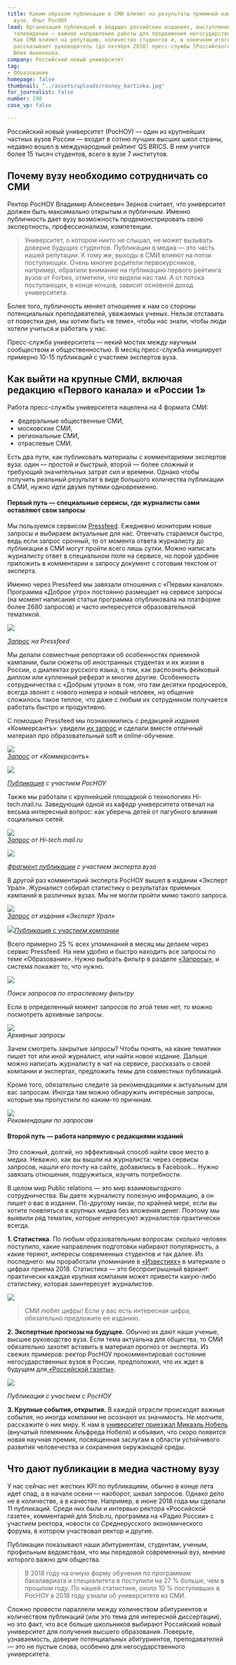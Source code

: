 ```yaml
---
title: Каким образом публикации в СМИ влияют на результаты приемной кампании в частном
  вузе. Опыт РосНОУ
lead: Организация публикаций в ведущих российских изданиях, выступлений ученых на
  телевидении — важное направление работы для продвижения негосударственного вуза.
  Как СМИ влияют на репутацию, количество студентов и, в конечном итоге, доход университета,
  рассказывает руководитель (до октября 2018) пресс-службы [Российского нового университета](http://rosnou.ru/)
  Юлия Анненкова.
company: Российский новый университет
tag:
- Образование
homepage: false
thumbnail: "../assets/uploads/rosnoy_kartinka.jpg"
for_journalist: false
number: 190
case_vp: false

---
```

Российский новый университет (РосНОУ) — один из крупнейших частных вузов России — входит в сотню лучших высших школ страны, недавно вошел в международный рейтинг QS BRICS. В нем учится более 15 тысяч студентов, всего в вузе 7 институтов.

## Почему вузу необходимо сотрудничать со СМИ

Ректор РосНОУ Владимир Алексеевич Зернов считает, что университет должен быть максимально открытым и публичным. Именно публичность дает вузу возможность продемонстрировать свою экспертность, профессионализм, компетенции.

> Университет, о котором никто не слышал, не может вызывать доверие будущих студентов. Публикации в медиа — это часть нашей репутации. К тому же, выходы в СМИ влияют на поток поступающих. Очень многие родители первокурсников, например, обратили внимание на публикацию первого рейтинга вузов от Forbes, отметили, что видели нас там. А от потока поступающих, в конце концов, зависит основной доход университета.

Более того, публичность меняет отношение к нам со стороны потенциальных преподавателей, уважаемых ученых. Нельзя отставать от повестки дня, мы хотим быть «в теме», чтобы нас знали, чтобы люди хотели учиться и работать у нас.

Пресс-служба университета — некий мостик между научным сообществом и общественностью. В месяц пресс-служба инициирует примерно 10-15 публикаций с участием экспертов вуза.

## Как выйти на крупные СМИ, включая редакцию «Первого канала» и «России 1»

Работа пресс-службы университета нацелена на 4 формата СМИ:

* федеральные общественные СМИ,
* московские СМИ,
* региональные СМИ,
* отраслевые СМИ.

Есть два пути, как публиковать материалы с комментариями экспертов вуза: один — простой и быстрый, второй — более сложный и требующий значительных затрат сил и времени. Однако чтобы получить реальный результат в виде большого количества публикации в СМИ, нужно идти двумя путями одновременно.

#### Первый путь — специальные сервисы, где журналисты сами оставляют свои запросы

Мы пользуемся сервисом [Pressfeed](https://pressfeed.ru/). Ежедневно мониторим новые запросы и выбираем актуальные для нас. Отвечать стараемся быстро, ведь если запрос срочный, то от момента ответа журналисту до публикации в СМИ могут пройти всего лишь сутки. Можно написать журналисту ответ в специальном поле на сервисе, но порой удобнее приложить в комментарии к запросу документ с готовым текстом от эксперта.

Именно через Pressfeed мы завязали отношения с «Первым каналом». Программа «Доброе утро» постоянно размещает на сервисе запросы (на момент написания статьи программа опубликовала на платформе более 2680 запросов) и часто интересуется образовательной тематикой.

![](../assets/uploads/pervyi_kanal_zapros.jpg)

[_Запрос_](https://pressfeed.ru/query/31520) _на Pressfeed_

Мы делали совместные репортажи об особенностях приемной кампании, были сюжеты об иностранных студентах и их жизни в России, о диалектах русского языка, о том, как распознать фейковый диплом или купленный реферат и многие другие. Особенность сотрудничества с «Добрым утром» в том, что там десятки продюсеров, всегда звонят с нового номера и новый человек, но общение сложилось такое теплое, что даже с любым их сотрудником получается работать быстро и продуктивно.

С помощью Pressfeed мы познакомились с редакцией издания «Коммерсантъ»: увидели [их запрос](https://pressfeed.ru/query/23475) и сделали вместе отличный материал про образовательный soft и online-обучение.

![](../assets/uploads/kommersant_zapros_rosnoy.jpg)  
[_Запрос_](https://pressfeed.ru/query/23475) _от «Коммерсантъ»_

![](../assets/uploads/kommerant_tekst_rosnoy.jpg)

[_Публикация_](https://www.kommersant.ru/doc/3083077) _с участием РосНОУ_

Также мы работали с крупнейшей площадкой о технологиях Hi-tech.mail.ru. Заведующий одной из кафедр университета отвечал на весьма интересный вопрос: как уберечь детей от пагубного влияния социальных сетей.

![](../assets/uploads/hi-tech_zapros.jpg)  
[_Запрос_](https://pressfeed.ru/query/39543) _от Hi-tech.mail.ru_

![](../assets/uploads/hi-tech_txt_2.jpg)

[_Фрагмент публикации_](https://hi-tech.mail.ru/review/vliyayut-li-socialnye-seti-na-povedenie-podrostkov/#a07) _с участием эксперта вуза_

В другой раз комментарий эксперта РосНОУ вышел в издании «Эксперт Урал». Журналист собирал статистику о результатах приемных кампаний в различных вузах. Мы не могли пройти мимо такого запроса.

![](../assets/uploads/expert_rosnoy.jpg)  
[_Запрос_](https://pressfeed.ru/query/23225) _от издания «Эксперт Урал»_

![](../assets/uploads/expert_rosnoy_txt.jpg)[_Публикация с участием компании_](http://www.acexpert.ru/archive/nomer-37-701/komu-korochki-inzhenera.html)

Всего примерно 25 % всех упоминаний в месяц мы делаем через сервис Pressfeed. На нем удобно и быстро находить все запросы по теме «Образование». Нужно выбрать фильтр в разделе [«Запросы»](https://pressfeed.ru/all-queries), и система покажет то, что нужно.

![](../assets/uploads/poisk_zaprosov.jpg)

_Поиск запросов по отраслевому фильтру_

Если в определенный момент запросов по этой теме нет, то можно посмотреть архивные запросы.

![](../assets/uploads/Arhiv_zaprosy.jpg)  
_Архивные запросы_

Зачем смотреть закрытые запросы? Чтобы понять, на какие тематики пишет тот или иной журналист, или найти новое издание. Дальше можно написать журналисту в чат на сервисе, рассказать о своей компании и экспертах, предложить темы для совместных публикаций.

Кроме того, обязательно следите за рекомендациями к актуальным для вас запросам. Иногда там можно обнаружить интересные запросы, которые мы пропустили по каким-то причинам.

![](../assets/uploads/rekomendacii_zaprosy.jpg)  
_Рекомендации по запросам_

#### Второй путь — работа напрямую с редакциями изданий

Это сложный, долгий, но эффективный способ найти свое место в медиа. Неважно, как вы вышли на журналиста: через сервисы запросов, нашли его почту на сайте, добавились в Facebook… Нужно завязать отношения, подружиться, изучить потребности.

В целом мир Public relations — это мир взаимовыгодного сотрудничества. Вы даете журналисту полезную информацию, а он пишет о вас в издании. По-другому никак, по крайней мере, если вы хотите появляться в крупных медиа без вложения денег. Поэтому мы выявили ряд тематик, которые интересуют журналистов практически всегда.

**1. Статистика**. По любым образовательным вопросам: сколько человек поступило, какие направления подготовки набирают популярность, а какие теряют, интересы современных студентов и так далее. Из последнего: мы проработали упоминание в [«Известиях»](https://iz.ru/783226/2018-08-29/budushchie-pedagogi-ne-khotiat-zanimatsia-problemnymi-detmi) в материале о цифрах приема 2018. Статистика — это беспроигрышный вариант: практически каждая крупная компания может привести какую-либо статистику, которая заинтересует журналистов.

![](../assets/uploads/izvestia_rosnoy.jpg)

> СМИ любят цифры! Если у вас есть интересная цифра, обязательно предложите ее изданию.

**2. Экспертные прогнозы на будущее.** Обычно их дают наши ученые, высшее руководство вуза. Если тема актуальна для общества, то СМИ обязательно захотят вставить в материал прогноз от эксперта. Из свежих примеров: ректор РосНОУ прокомментировал состояние негосударственных вузов в России, предположил, что их ждет в будущем для[ «Российской газеты»](https://rg.ru/2017/08/20/kakie-vuzy-nakazal-rosobrnadzor.html).

![](../assets/uploads/RG_rosnoy.jpg)

_Публикация с участием с РосНОУ_

**3. Крупные события, открытия.** В каждой отрасли происходят важные события, но иногда компании не осознают их значимость. Не молчите, расскажите о них миру. К нам в [университет приезжал Микаэль Нобель](https://rg.ru/2017/10/24/nobelevskuiu-premiiu-budut-prisuzhdat-za-alternativnuiu-energetiku.html) (внучатый племянник Альфреда Нобеля) и объявил, что скоро появится новая научная премия, посвященная заслугам в области устойчивого развития человечества и сохранения окружающей среды.

## Что дают публикации в медиа частному вузу

У нас сейчас нет жестких KPI по публикациям, обычно в конце лета идет спад, а в начале осени — наоборот, шквал запросов. Однако дело не в количестве, а в качестве. Например, в июне 2018 года мы сделали 11 публикаций. Среди них были и интервью ректора «Российской газете», комментарий для Snob.ru, программа на «Радио России» с участием ректора, новости со Среднерусского экономического форума, в котором участвовал ректор и другие. 

Публикации показывают наши абитуриентам, студентам, ученым, профильным ведомствам, что мы передовой современный вуз, мнение которого важно для общества.

> В 2018 году на очную форму обучения по программам бакалавриата и специалитета в поступили на 27 % больше, чем в прошлом году. По нашей статистике, около 10 % поступивших в РосНОУ в 2018 году узнали об университете из СМИ.

Сложно провести параллели между количеством абитуриентов и количеством публикаций (или это тема для интересной диссертации), но это факт, что все больше школьников выбирают Российский новый университет для получения высшего образования. Поверьте, узнаваемость, доверие потенциальных абитуриентов, преподавателей — это не пустые слова, особенно для негосударственного университета.
